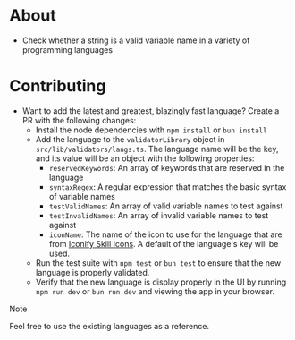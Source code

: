 # About
- Check whether a string is a valid variable name in a variety of programming languages

# Contributing
- Want to add the latest and greatest, blazingly fast language? Create a PR with the following changes:
    - Install the node dependencies with `npm install` or `bun install`
    - Add the language to the `validatorLibrary` object in `src/lib/validators/langs.ts`. The language name will be the key, and its value will be an object with the following properties:
        - `reservedKeywords`: An array of keywords that are reserved in the language
        - `syntaxRegex`: A regular expression that matches the basic syntax of variable names
        - `testValidNames`: An array of valid variable names to test against
        - `testInvalidNames`: An array of invalid variable names to test against
        - `iconName`: The name of the icon to use for the language that are from [Iconify Skill Icons](https://icon-sets.iconify.design/skill-icons/). A default of the language's key will be used.
    - Run the test suite with `npm test` or `bun test` to ensure that the new language is properly validated.
    - Verify that the new language is display properly in the UI by running `npm run dev` or `bun run dev` and viewing the app in your browser.

> [!NOTE]
> Feel free to use the existing languages as a reference.

